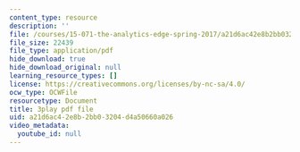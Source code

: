 ```yaml
---
content_type: resource
description: ''
file: /courses/15-071-the-analytics-edge-spring-2017/a21d6ac42e8b2bb03204d4a50660a026_0x4PfWpy-ls.pdf
file_size: 22439
file_type: application/pdf
hide_download: true
hide_download_original: null
learning_resource_types: []
license: https://creativecommons.org/licenses/by-nc-sa/4.0/
ocw_type: OCWFile
resourcetype: Document
title: 3play pdf file
uid: a21d6ac4-2e8b-2bb0-3204-d4a50660a026
video_metadata:
  youtube_id: null
---
```

